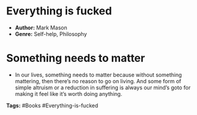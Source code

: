   # Everything is fucked
- **Author:** Mark Mason
- **Genre:** Self-help, Philosophy

# Something needs to matter
- In our lives, something needs to matter because without something mattering, then there’s no reason to go on living. And some form of simple altruism or a reduction in suffering is always our mind’s goto for making it feel like it’s worth doing anything.  

**Tags:** #Books  #Everything-is-fucked